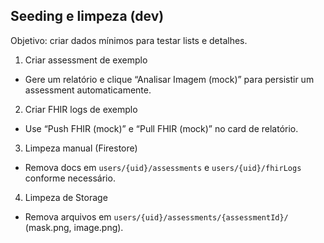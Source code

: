 ## Seeding e limpeza (dev)

Objetivo: criar dados mínimos para testar lists e detalhes.

1) Criar assessment de exemplo
- Gere um relatório e clique “Analisar Imagem (mock)” para persistir um assessment automaticamente.

2) Criar FHIR logs de exemplo
- Use “Push FHIR (mock)” e “Pull FHIR (mock)” no card de relatório.

3) Limpeza manual (Firestore)
- Remova docs em `users/{uid}/assessments` e `users/{uid}/fhirLogs` conforme necessário.

4) Limpeza de Storage
- Remova arquivos em `users/{uid}/assessments/{assessmentId}/` (mask.png, image.png).


